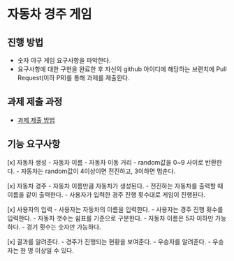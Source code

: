 # 자동차 경주 게임
## 진행 방법
* 숫자 야구 게임 요구사항을 파악한다.
* 요구사항에 대한 구현을 완료한 후 자신의 github 아이디에 해당하는 브랜치에 Pull Request(이하 PR)를 통해 과제를 제출한다.

## 과제 제출 과정
* [과제 제출 방법](https://github.com/next-step/nextstep-docs/tree/master/precourse)


## 기능 요구사항
[x] 자동차 생성
    - 자동차 이름
    - 자동차 이동 거리
    - random값을 0~9 사이로 반환한다.
    - 자동차는 random값이 4이상이면 전진하고, 3이하면 멈춘다.

[x] 자동차 경주
    - 자동차 이름만큼 자동차가 생성된다.
    - 전진하는 자동차를 출력할 때 이름을 같이 출력한다.
    - 사용자가 입력한 경주 진행 횟수대로 게임이 진행된다.

[x] 사용자의 입력
    - 사용자는 자동차의 이름을 입력한다.
    - 사용자는 경주 진행 횟수를 입력한다.
    - 자동차 갯수는 쉼표를 기준으로 구분한다.
    - 자동차 이름은 5자 이하만 가능하다.
    - 경기 횟수는 숫자만 가능하다.

[x] 결과를 알려준다.
    - 경주가 진행되는 현황을 보여준다.
    - 우승자를 알려준다.
    - 우승자는 한 명 이상일 수 있다.